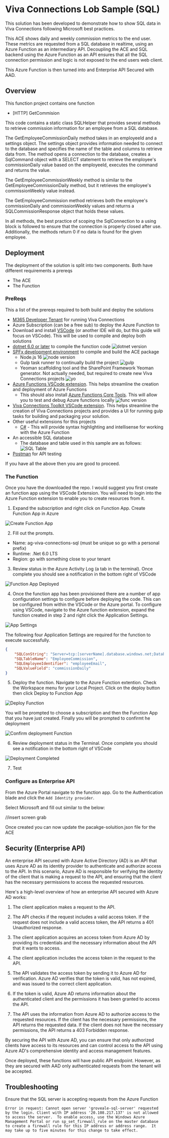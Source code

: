 # Viva Connections Lob Sample (SQL)

This solution has been developed to demonstrate how to show SQL data in Viva Connections following Microsoft best practices. 

This ACE shows daily and weekly commission metrics to the end user. These metrics are requested from a SQL database in realtime, using an Azure Function as an intermediary API. Decoupling the ACE and SQL backend using the Azure Function as an API ensures that all the SQL connection permission and logic is not exposed to the end users web client. 

This Azure Function is then turned into and Enterprise API Secured with AAD.

## Overview

This function project contains one function

* [HTTP] GetCommision

This code contains a static class SQLHelper that provides several methods to retrieve commission information for an employee from a SQL database.

The GetEmployeeCommissionDaily method takes in an employeeId and a settings object. The settings object provides information needed to connect to the database and specifies the name of the table and columns to retrieve data from. The method opens a connection to the database, creates a SqlCommand object with a SELECT statement to retrieve the employee's commissionDaily value based on the employeeId, executes the command and returns the value.

The GetEmployeeCommissionWeekly method is similar to the GetEmployeeCommissionDaily method, but it retrieves the employee's commissionWeekly value instead.

The GetEmployeeCommission method retrieves both the employee's commissionDaily and commissionWeekly values and returns a SQLCommissionResponse object that holds these values.

In all methods, the best practice of scoping the SqlConnection to a using block is followed to ensure that the connection is properly closed after use. Additionally, the methods return 0 if no data is found for the given employee.

## Deployment

The deployment of the solution is split into two components. Both have different requirements a prereqs

* The ACE
* The Function

### PreReqs

This a list of the prereqs required to both build and deploy the solutions

* [M365 Developer Tenant](https://learn.microsoft.com/en-us/office/developer-program/microsoft-365-developer-program-get-started) for running Viva Connections
* Azure Subscription (can be a free sub) to deploy the Azure Function to
* Download and install [VSCode](https://code.visualstudio.com) (or another IDE will do, but this guide will focus on VSCode). This will be used to compile and deploy both solutions
* [dotnet 6.0 or later](https://dotnet.microsoft.com/en-us/download/dotnet/6.0) to compile the function code
    ![dotnet version](./res/dotnetcore.png)
* [SPFx development environment](https://learn.microsoft.com/en-us/sharepoint/dev/spfx/set-up-your-development-environment) to compile and build the ACE package
    * Node.js 16
  ![node version](./res/node.png)
    * Gulp task runner to continually build the project 
  ![gulp](./res/gulp.png)
    * Yeoman scaffolding tool and the SharePoint Framework Yeoman generator. Not actually needed, but required to create new Viva Connections projects
 ![yo](./res/yo.png)
* [Azure Functions VSCode extension](https://marketplace.visualstudio.com/items?itemName=ms-azuretools.vscode-azurefunctions). This helps streamline the creation and deployment of Azure Functions
    * This should also install [Azure Functions Core Tools](https://www.npmjs.com/package/azure-functions-core-tools). This will allow you to test and debug Azure functions locally
![func version](./res/func.png)
* [Viva Connections Toolkit VSCode extension](https://marketplace.visualstudio.com/items?itemName=m365pnp.viva-connections-toolkit). This helps streamline the creation of Viva Connections projects and provides a UI for running gulp tasks for building and packaging your solution.
* Other useful extensions for this projects
    * [C#](https://marketplace.visualstudio.com/items?itemName=ms-dotnettools.csharp) - This will provide syntax highlighting and intellisense for working with the Azure Function 
* An accessible SQL database 
    * The database and table used in this sample are as follows:
    ![SQL Table](./res/sqltable.png)
* [Postman](https://www.postman.com/downloads/) for API testing

If you have all the above then you are good to proceed. 

### The Function

Once you have the downloaded the repo. I would suggest you first create an function app using the VSCode Extension. You will need to login into the Azure Function extension to enable you to create resources from it.

1. Expand the subscription and right click on Function App. Create Function App in Azure

![Create Function App](./res/create-function-app.png)

2. Fill out the prompts.

* Name: ag-viva-connections-sql (must be unique so go with a personal prefix)
* Runtime: .Net 6.0 LTS
* Region: go with something close to your tenant

3. Review status in the Azure Activity Log (a tab in the terminal). Once complete you should see a notification in the bottom right of VSCode

![Function App Deployed](./res/azure-function-app-deployed.png)

4. Once the function app has been provisioned there are a number of app configuration settings to configure before deploying the code. This can be configured from within the VSCode or the Azure portal. To configure using VSCode, navigate to the Azure function extension, expand the function created in step 2 and right click the Application Settings.

![App Settings](./res/app-settings.png)

The following four Application Settings are required for the function to execute successfully.

```json
{
    "SQLConString": "Server=tcp:[serverName].database.windows.net;Database=myDataBase;User ID=[loginname]@[serverName];Password=myPassword;Trusted_Connection=False;Encrypt=True;",
    "SQLTableName": "EmployeeCommission",
    "SQLEmployeeIdentifier": "employeeEmail",
    "SQLValueField": "commissionDaily"
}
```

5. Deploy the function. Navigate to the Azure Function extention. Check the Workspace menu for your Local Project. Click on the deploy button then click Deploy to Function App

![Deploy Function](./res/deploy-function.png)

You will be prompted to choose a subscription and then the Function App that you have just created. Finally you will be prompted to confirmt he deployment

![Confirm deployment Function](./res/deploy-conformation.png)

6. Review deployment status in the Terminal. Once complete you should see a notification in the bottom right of VSCode

![Deployment Completed](./res/deploy-function-success.png)

7. Test

### Configure as Enterprise API

From the Azure Portal navigate to the function app. Go to the Authentication blade and click the `Add Identity provider`. 

Select Microsoft and fill out similar to the below:

//insert screen grab

Once created you can now update the pacakge-soluition.json file for the ACE

## Security  (Enterprise API)

An enterprise API secured with Azure Active Directory (AD) is an API that uses Azure AD as its identity provider to authenticate and authorize access to the API. In this scenario, Azure AD is responsible for verifying the identity of the client that is making a request to the API, and ensuring that the client has the necessary permissions to access the requested resources.

Here's a high-level overview of how an enterprise API secured with Azure AD works:

1. The client application makes a request to the API.

2. The API checks if the request includes a valid access token. If the request does not include a valid access token, the API returns a 401 Unauthorized response.

3. The client application acquires an access token from Azure AD by providing its credentials and the necessary information about the API that it wants to access.

4. The client application includes the access token in the request to the API.

5. The API validates the access token by sending it to Azure AD for verification. Azure AD verifies that the token is valid, has not expired, and was issued to the correct client application.

6. If the token is valid, Azure AD returns information about the authenticated client and the permissions it has been granted to access the API.

7. The API uses the information from Azure AD to authorize access to the requested resources. If the client has the necessary permissions, the API returns the requested data. If the client does not have the necessary permissions, the API returns a 403 Forbidden response.

By securing the API with Azure AD, you can ensure that only authorized clients have access to its resources and can control access to the API using Azure AD's comprehensive identity and access management features. 

Once deployed, these functions will have public API endpoint. However, as they are secured with AAD only authenticated requests from the tenant will be accepted.



## Troubleshooting

Ensure that the SQL server is accepting requests from the Azure Function

``` 
Error in request: Cannot open server 'groveale-sql-server' requested by the login. Client with IP address '20.108.217.137' is not allowed to access the server.  To enable access, use the Windows Azure Management Portal or run sp_set_firewall_rule on the master database to create a firewall rule for this IP address or address range.  It may take up to five minutes for this change to take effect.
```